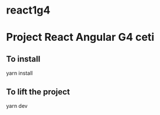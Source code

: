 # react1g4

# Project React Angular G4 ceti

## To install
yarn install

## To lift the project
yarn dev
